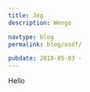 ```yaml
---
title: Jeg
description: Wengo

navtype: blog
permalink: blog/asdf/

pubdate: 2018-05-03 -
---
```

Hello